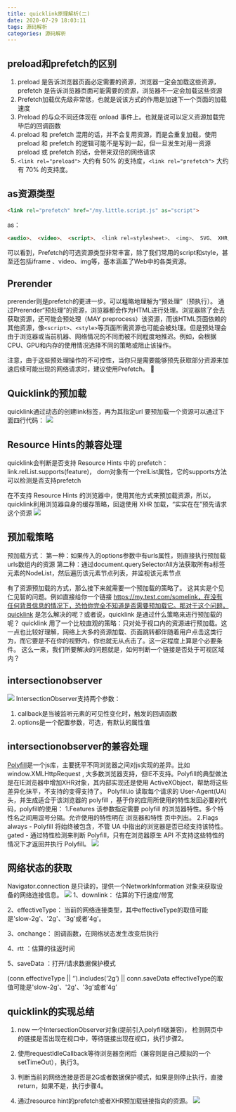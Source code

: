 ```yaml
---
title: quicklink原理解析(二)
date: 2020-07-29 18:03:11
tags: 源码解析
categories: 源码解析
---
```

## preload和prefetch的区别
1. preload 是告诉浏览器页面必定需要的资源，浏览器一定会加载这些资源，prefetch 是告诉浏览器页面可能需要的资源，浏览器不一定会加载这些资源
2. Prefetch加载优先级非常低，也就是说该方式的作用是加速下一个页面的加载速度
3. Preload 的与众不同还体现在 onload 事件上。也就是说可以定义资源加载完毕后的回调函数 <link rel="preload" href="..." as="..." onload="preloadFinished()">
4. preload 和 prefetch 混用的话，并不会复用资源，而是会重复加载，使用 preload 和 prefetch 的逻辑可能不是写到一起，但一旦发生对用一资源 preload 或 prefetch 的话，会带来双倍的网络请求
5. `<link rel="preload">` 大约有 50% 的支持度，`<link rel="prefetch">` 大约有 70% 的支持度。

## as资源类型
```html
<link rel="prefetch" href="/my.little.script.js" as="script">
```
as：
```html 
<audio>、 <video>、 <script>、 <link rel=stylesheet>、 <img>、 SVG、 XHR, fetch、 <iframe>、	HTML
```

可以看到，Prefetch的可选资源类型非常丰富，除了我们常用的script和style，甚至还包括iframe 、video、img等，基本涵盖了Web中的各类资源。

## Prerender
prerender则是prefetch的更进一步。可以粗略地理解为“预处理”（预执行）。
通过Prerender“预处理”的资源，浏览器都会作为HTML进行处理。浏览器除了会去获取资源，还可能会预处理（MAY preprocess）该资源，而该HTML页面依赖的其他资源，像`<script>`、`<style>`等页面所需资源也可能会被处理。但是预处理会由于浏览器或当前机器、网络情况的不同而被不同程度地推迟。例如，会根据CPU、GPU和内存的使用情况选择不同的策略或阻止该操作。

注意，由于这些预处理操作的不可控性，当你只是需要能够预先获取部分资源来加速后续可能出现的网络请求时，建议使用Prefetch。

## Quicklink的预加载
quicklink通过动态的创建link标签，再为其指定url
要预加载一个资源可以通过下面四行代码：
![](./01.png)

## Resource Hints的兼容处理
quicklink会判断是否支持 Resource Hints 中的 prefetch：link.relList.supports(feature)，<link> dom对象有一个relList属性，它的supports方法可以检测是否支持prefetch

在不支持 Resource Hints 的浏览器中，使用其他方式来预加载资源，所以，quicklink利用浏览器自身的缓存策略，回退使用 XHR 加载，“实实在在”预先请求这个资源
![](./02.png)

## 预加载策略
预加载方式：
第一种：如果传入的options参数中有urls属性，则直接执行预加载urls数组内的资源
第二种：通过document.querySelectorAll方法获取所有a标签元素的NodeList，然后遍历该元素节点列表，并监视该元素节点

有了资源预加载的方式，那么接下来就需要一个预加载的策略了。
这其实是个见仁见智的问题。例如直接给你一个链接 https://my.test.com/somelink，在没有任何背景信息的情况下，恐怕你完全不知道是否需要预加载它。那对于这个问题，quicklink 是怎么解决的呢？或者说，quicklink 是通过什么策略来进行预加载的呢？
quicklink 用了一个比较直观的策略：只对处于视口内的资源进行预加载。这一点也比较好理解，网络上大多的资源加载、页面跳转都伴随着用户点击这类行为，而它要是不在你的视野内，你也就无从点击了。这一定程度上算是个必要条件。
这么一来，我们所要解决的问题就是，如何判断一个链接是否处于可视区域内？

## intersectionobserver
![](./03.png)
IntersectionObserver支持两个参数：
1. callback是当被监听元素的可见性变化时，触发的回调函数
2. options是一个配置参数，可选，有默认的属性值

## intersectionobserver的兼容处理
[Polyfill](https://polyfill.io/v3/url-builder/)是一个js库，主要抚平不同浏览器之间对js实现的差异。比如window.XMLHttpRequest , 大多数浏览器支持，但IE不支持。Polyfill的典型做法是在IE浏览器中增加XHR对象，其内部实现还是使用 ActiveXObject，帮助将这些差异化抹平，不支持的变得支持了。
Polyfill.io 读取每个请求的 User-Agent(UA) 头，并生成适合于该浏览器的 polyfill ，基于你的应用所使用的特性发回必要的代码，polyfill的使用：
1.Features
该参数指定需要 polyfill 的浏览器特性。多个特性名之间用逗号分隔。允许使用的特性明在 浏览器和特性 页中列出。
2.Flags
always - Polyfill 将始终被包含，不管 UA 中指出的浏览器是否已经支持该特性。
gated - 通过特性检测来判断 Polyfill，只有在浏览器原生 API 不支持这些特性的情况下才返回并执行 Polyfill。
![](./04.png)

## 网络状态的获取
Navigator.connection 是只读的，提供一个NetworkInformation 对象来获取设备的网络连接信息。
![](./05.png)
1、downlink： 估算的下行速度/带宽

2、effectiveType： 当前的网络连接类型，其中effectiveType的取值可能是'slow-2g'、'2g'、'3g'或者'4g'。

3、onchange： 回调函数，在网络状态发生改变后执行

4、rtt ：估算的往返时间

5、saveData ：打开/请求数据保护模式

(conn.effectiveType || ‘’).includes(‘2g’) || conn.saveData
effectiveType的取值可能是'slow-2g'、'2g'、'3g'或者'4g’

## quicklink的实现总结
1. new 一个IntersectionObserver对象(提前引入polyfill做兼容)， 检测网页中的链接是否出现在视口中，等待链接出现在视口，执行步骤2。

2. 使用requestIdleCallback等待浏览器空闲后（兼容则是自己模拟的一个setTimeOut），执行3。

3. 判断当前的网络连接是否是2G或者数据保护模式，如果是则停止执行，直接return，如果不是，执行步骤4。

4. 通过resource hint的prefetch或者XHR预加载链接指向的资源。
![](./06.png)



